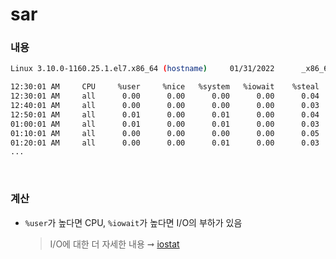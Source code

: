 sar
===

### 내용
```sh
Linux 3.10.0-1160.25.1.el7.x86_64 (hostname)     01/31/2022      _x86_64_        (2 CPU)

12:30:01 AM     CPU     %user     %nice   %system   %iowait    %steal     %idle
12:30:01 AM     all      0.00      0.00      0.00      0.00      0.04     99.96
12:40:01 AM     all      0.00      0.00      0.00      0.00      0.03     99.96
12:50:01 AM     all      0.01      0.00      0.01      0.00      0.04     99.95
01:00:01 AM     all      0.01      0.00      0.01      0.00      0.03     99.96
01:10:01 AM     all      0.00      0.00      0.00      0.00      0.05     99.94
01:20:01 AM     all      0.00      0.00      0.01      0.00      0.03     99.96
...
```

<br>

### 계산
* `%user`가 높다면 CPU, `%iowait`가 높다면 I/O의 부하가 있음
  >I/O에 대한 더 자세한 내용 ➞ [iostat](../iostat/README.md)
